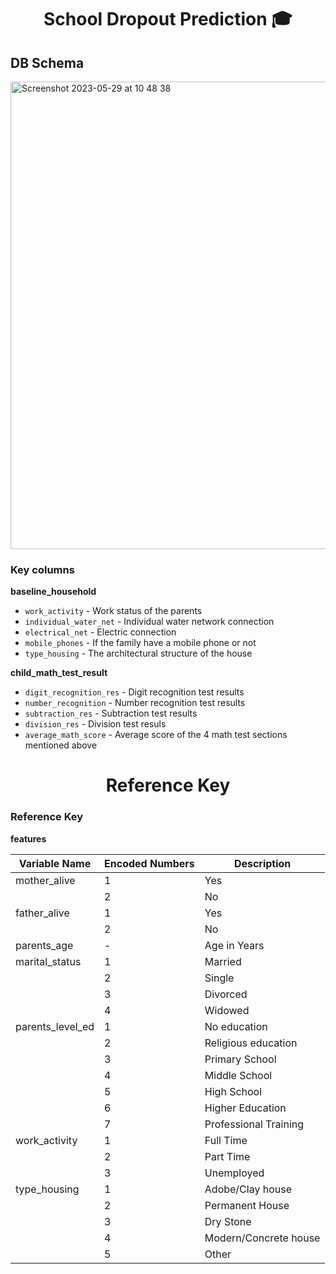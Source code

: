 <div align="center">
<h1>School Dropout Prediction 🎓</h1>
</div>

## DB Schema
<img width="748" alt="Screenshot 2023-05-29 at 10 48 38" src="https://github.com/neylabelmaachi/schoolpred/assets/37574368/9de5e612-48f2-4d28-8173-f568719d9338">

### Key columns
**baseline_household**
 - `work_activity` - Work status of the parents
 - `individual_water_net` - Individual water network connection
 - `electrical_net` - Electric connection
 - `mobile_phones` - If the family have a mobile phone or not
 - `type_housing` - The architectural structure of the house 

**child_math_test_result**
 - `digit_recognition_res` - Digit recognition test results
 - `number_recognition` - Number recognition test results
 - `subtraction_res` - Subtraction test results
 - `division_res` - Division test resuls
 - `average_math_score` - Average score of the 4 math test sections mentioned above 


<div align="center">
<h1>Reference Key</h1>
</div>

### Reference Key 
**features**

| Variable Name   | Encoded Numbers | Description |
|-----------------|------|-------------|
| mother_alive    | 1    | Yes         |
|                 | 2    | No          |
| father_alive    | 1    | Yes         |
|                 | 2    | No          |
| parents_age     | -    | Age in Years|
| marital_status  | 1    | Married     |
|                 | 2    | Single      |
|                 | 3    | Divorced    |
|                 | 4    | Widowed     |
| parents_level_ed| 1    | No education|
|                 | 2    | Religious education|
|                 | 3    | Primary School|
|                 | 4    | Middle School|
|                 | 5    | High School|
|                 | 6    | Higher Education|
|                 | 7    | Professional Training|
| work_activity   | 1    | Full Time|
|                 | 2    | Part Time|
|                 | 3    | Unemployed|
| type_housing    | 1    | Adobe/Clay house|
|                 | 2    | Permanent House|
|                 | 3    | Dry Stone|
|                 | 4    | Modern/Concrete house|
|                 | 5    | Other|

